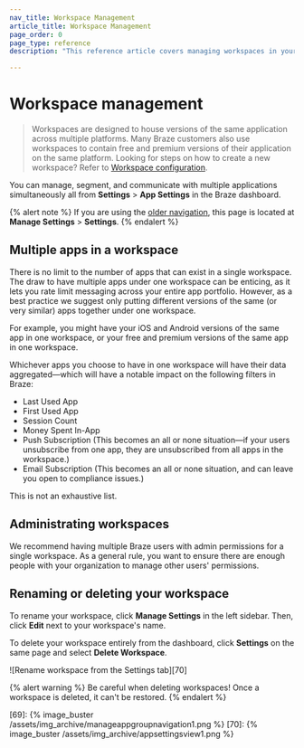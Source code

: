 ```yaml
---
nav_title: Workspace Management
article_title: Workspace Management
page_order: 0
page_type: reference
description: "This reference article covers managing workspaces in your Braze dashboard. Here, you can find information on the draws of multiple workspaces, how to delete your workspace, and more."

---
```


# Workspace management

> Workspaces are designed to house versions of the same application across multiple platforms. Many Braze customers also use workspaces to contain free and premium versions of their application on the same platform. Looking for steps on how to create a new workspace? Refer to [Workspace configuration]({{site.baseurl}}/developer_guide/platform_wide/app_group_configuration/).

You can manage, segment, and communicate with multiple applications simultaneously all from **Settings** > **App Settings** in the Braze dashboard.

{% alert note %}
If you are using the [older navigation]({{site.baseurl}}/navigation), this page is located at **Manage Settings** > **Settings**.
{% endalert %}

## Multiple apps in a workspace

There is no limit to the number of apps that can exist in a single workspace. The draw to have multiple apps under one workspace can be enticing, as it lets you rate limit messaging across your entire app portfolio. However, as a best practice we suggest only putting different versions of the same (or very similar) apps together under one workspace.

For example, you might have your iOS and Android versions of the same app in one workspace, or your free and premium versions of the same app in one workspace.

Whichever apps you choose to have in one workspace will have their data aggregated—which will have a notable impact on the following filters in Braze:

- Last Used App
- First Used App
- Session Count
- Money Spent In-App
- Push Subscription (This becomes an all or none situation—if your users unsubscribe from one app, they are unsubscribed from all apps in the workspace.)
- Email Subscription (This becomes an all or none situation, and can leave you open to compliance issues.)

This is not an exhaustive list.

## Administrating workspaces

We recommend having multiple Braze users with admin permissions for a single workspace. As a general rule, you want to ensure there are enough people with your organization to manage other users' permissions.

## Renaming or deleting your workspace

To rename your workspace, click **Manage Settings** in the left sidebar. Then, click <span style="font-size: 14px;margin-bottom: .5rem;height: 16px;width: 16px;" class="fas fa-pencil-alt" ></span>**Edit** next to your workspace's name.

To delete your workspace entirely from the dashboard, click <span style="font-size: 14px;margin-bottom: .5rem;height: 16px;width: 16px;" class="fas fa-cog" ></span>**Settings** on the same page and select **Delete Workspace**.

![Rename workspace from the Settings tab][70]

{% alert warning %}
Be careful when deleting workspaces! Once a workspace is deleted, it can't be restored.
{% endalert %}

[69]: {% image_buster /assets/img_archive/manageappgroupnavigation1.png %}
[70]: {% image_buster /assets/img_archive/appsettingsview1.png %}

